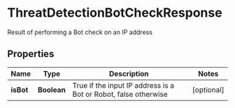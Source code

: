 

# ThreatDetectionBotCheckResponse

Result of performing a Bot check on an IP address

## Properties

| Name | Type | Description | Notes |
|------------ | ------------- | ------------- | -------------|
|**isBot** | **Boolean** | True if the input IP address is a Bot or Robot, false otherwise |  [optional] |



